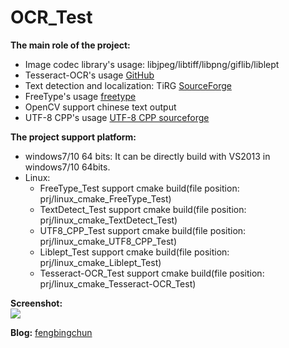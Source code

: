 # OCR_Test
**The main role of the project:**
- Image codec library's usage: libjpeg/libtiff/libpng/giflib/liblept
- Tesseract-OCR's usage [GitHub](https://github.com/tesseract-ocr/tesseract)
- Text detection and localization: TiRG [SourceForge](https://sourceforge.net/projects/tirg/)
- FreeType's usage [freetype](https://www.freetype.org/)
- OpenCV support chinese text output
- UTF-8 CPP's usage [UTF-8 CPP sourceforge](https://sourceforge.net/projects/utfcpp/)

**The project support platform:**
- windows7/10 64 bits: It can be directly build with VS2013 in windows7/10 64bits.
- Linux:
	- FreeType_Test support cmake build(file position: prj/linux_cmake_FreeType_Test)
	- TextDetect_Test support cmake build(file position: prj/linux_cmake_TextDetect_Test)
	- UTF8_CPP_Test support cmake build(file position: prj/linux_cmake_UTF8_CPP_Test)
	- Liblept_Test support cmake build(file position: prj/linux_cmake_Liblept_Test)
	- Tesseract-OCR_Test support cmake build(file position: prj/linux_cmake_Tesseract-OCR_Test)

**Screenshot:**  
![](https://github.com/fengbingchun/OCR_Test/blob/master/prj/x86_x64_vc12/Screenshot.png)

**Blog:** [fengbingchun](http://blog.csdn.net/fengbingchun/article/category/780527)
